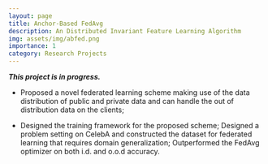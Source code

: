 ```yaml
---
layout: page
title: Anchor-Based FedAvg
description: An Distributed Invariant Feature Learning Algorithm
img: assets/img/abfed.png
importance: 1
category: Research Projects
---
```


***This project is in progress.***

- Proposed a novel federated learning scheme making use of the data distribution of public and private data and can handle the out of distribution data on the clients;

- Designed the training framework for the proposed scheme; Designed a problem setting on CelebA and constructed the dataset for federated learning that requires domain generalization; Outperformed the FedAvg optimizer on both i.d. and o.o.d accuracy.
